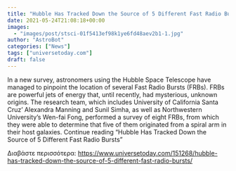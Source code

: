```yaml
---
title: "Hubble Has Tracked Down the Source of 5 Different Fast Radio Bursts"
date: 2021-05-24T21:08:18+00:00
images:
  - "images/post/stsci-01f5413ef98k1ye6fd48aev2b1-1.jpg"
author: "AstroBot"
categories: ["News"]
tags: ["universetoday.com"]
draft: false
---
```


In a new survey, astronomers using the Hubble Space Telescope have managed to pinpoint the location of several Fast Radio Bursts (FRBs). FRBs are powerful jets of energy that, until recently, had mysterious, unknown origins. The research team, which includes University of California Santa Cruz’ Alexandra Manning and Sunil Simha, as well as Northwestern University’s Wen-fai Fong, performed a survey of eight FRBs, from which they were able to determine that five of them originated from a spiral arm in their host galaxies. Continue reading “Hubble Has Tracked Down the Source of 5 Different Fast Radio Bursts” 

Διαβάστε περισσότερα: https://www.universetoday.com/151268/hubble-has-tracked-down-the-source-of-5-different-fast-radio-bursts/
